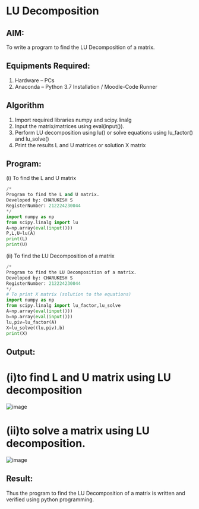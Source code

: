 # LU Decomposition 

## AIM:
To write a program to find the LU Decomposition of a matrix.

## Equipments Required:
1. Hardware – PCs
2. Anaconda – Python 3.7 Installation / Moodle-Code Runner

## Algorithm
1. Import required libraries numpy and scipy.linalg
2. Input the matrix/matrices using eval(input()).
3. Perform LU decomposition using lu() or solve equations using lu_factor() and lu_solve()
4. Print the results L and U matrices or solution X matrix

## Program:
(i) To find the L and U matrix
```python
/*
Program to find the L and U matrix.
Developed by: CHARUKESH S 
RegisterNumber: 212224230044
*/
import numpy as np
from scipy.linalg import lu
A=np.array(eval(input()))
P,L,U=lu(A)
print(L)
print(U)
```
(ii) To find the LU Decomposition of a matrix
```python
/*
Program to find the LU Decomposition of a matrix.
Developed by: CHARUKESH S
RegisterNumber: 212224230044 
*/
# To print X matrix (solution to the equations)
import numpy as np
from scipy.linalg import lu_factor,lu_solve
A=np.array(eval(input()))
b=np.array(eval(input()))
lu,piv=lu_factor(A)
X=lu_solve((lu,piv),b)
print(X)
```

## Output:
# (i)to find L and U matrix using LU decomposition
![image](https://github.com/user-attachments/assets/5870c6d0-0315-4289-855b-0116668fa431)
# (ii)to solve a matrix using LU decomposition.
![image](https://github.com/user-attachments/assets/1a1f5949-f458-40d1-87cc-a6597711cc03)

## Result:
Thus the program to find the LU Decomposition of a matrix is written and verified using python programming.

